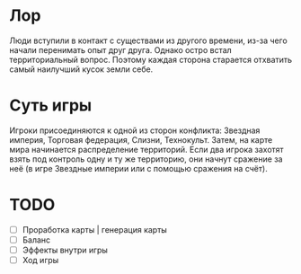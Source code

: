# Лор
Люди вступили в контакт с существами из другого времени, из-за чего начали перенимать опыт друг друга. Однако остро встал территориальный вопрос. Поэтому каждая сторона старается отхватить самый наилучший кусок земли себе.
# Суть игры
Игроки присоединяются к одной из сторон конфликта: Звездная империя, Торговая федерация, Слизни, Технокульт. Затем, на карте мира начинается распределение территорий. Если два игрока захотят взять под контроль одну и ту же территорию, они начнут сражение за неё (в игре Звездные империи или с помощью сражения на счёт). 

# TODO
- [ ] Проработка карты | генерация карты
- [ ] Баланс
- [ ] Эффекты внутри игры
- [ ] Ход игры